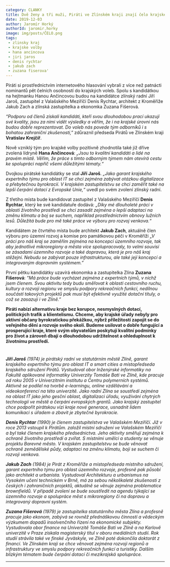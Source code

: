 ```yaml
---
category: CLANKY
title: Dvě ženy a tři muži, Piráti ve Zlínském kraji znají čelo krajské kandidátky
date: 2019-12-03
author: Jaromír Horký
authorId: jaromir.horky
image: img/posts/ČELO.png
tags: 
 - zlinsky kraj
 - krajske volby
 - hana ancincova
 - jiri jaros
 - denis rychtar
 - jakub zach
 - zuzana fiserova'
---
```


Piráti si prostřednictvím internetového hlasování vybrali z více než patnácti nominantů pět čelních osobností do krajských voleb. Spolu s kandidátkou na hejtmanku Hanou Ančincovou budou na kandidátce zlínský radní Jiří Jaroš, zastupitel z Valašského Meziříčí Denis Rychtar, architekt z Kroměříže Jakub Zach a zlínská zastupitelka a ekonomka Zuzana Fišerová.

*“Podporu od členů získali kandidáti, kteří svou dlouhodobou prací ukazují své kvality, jsou za nimi vidět výsledky a věřím, že i na krajské úrovni nás budou dobře reprezentovat. Do voleb nás povede tým odborníků i s bohatou zahraniční zkušeností,”* zdůraznil předseda Pirátů ve Zlínském kraji **Vratislav Krejčíř**.

Nově vzniklý tým pro krajské volby pozitivně zhodnotila také již dříve zvolená lídryně **Hana Ančincová**: *„Jsou to kvalitní kandidáti a lidé na pravém místě. Věřím, že práce s tímto odborným týmem nám otevírá cestu ke spolupráci napříč všemi důležitými tématy.“*

Dvojkou pirátské kandidátky se stal **Jiří Jaroš**. *„Jako garant krajského expertního týmu pro oblast IT se chci zejména zabývat otázkou digitalizace a přebytečnou byrokracií. V krajském zastupitelstvu se chci zaměřit také na lepší čerpání dotací z Evropské Unie,“* uvedl po svém zvolení zlínský radní.

Z třetího místa bude kandidovat zastupitel z Valašského Meziříčí **Denis Rychtar**, který ke své kandidatuře dodává: *„Díky mé dlouholeté práci v oblasti životního prostředí se chci zasadit zejména o lepší adaptaci na změnu klimatu a boj se suchem, například prostřednictvím obnovy lužních lesů. Důležitá bude pro mě také práce ve výboru pro rozvoj venkova.“*

Kandidátem ze čtvrtého místa bude architekt **Jakub Zach**, aktuálně člen výboru pro územní rozvoj a komise pro památkovou péči v Kroměříži *„V práci pro náš kraj se  zaměřím zejména na koncepci územního rozvoje, tak aby jednotlivé mikroregiony a města více spolupracovaly, to velmi souvisí se zásadami územního rozvoje a také dopravou, která je pro náš kraj stěžejní. Nebudu se zabývat pouze infrastrukturou, ale také její koncepcí a integrovaným dopravním systémem.”*

První pětku kandidátky uzavírá ekonomka a zastupitelka Zlína **Zuzana Fišerová**: *”Má práce bude vycházet zejména z expertních týmů, v nichž jsem členem. Svou aktivitu tedy budu směřovat k oblasti cestovního ruchu, kultury a rozvoji regionu ve smyslu podpory rekreačních funkcí, nedílnou součástí takových projektů pak musí být efektivně využité dotační tituly, o což se zasazuji i ve Zlíně.”*

**Piráti nabízí alternativu kraje bez korupce, nesmyslných dotací, politických trafik a klientelismu. Chceme, aby krajské úřady nebyly pro aktivní občany byrokratickou překážkou, nýbrž příležitostí zapojit se do veřejného dění a rozvoje svého okolí. Budeme usilovat o dobře fungující a prosperující kraje, které svým obyvatelům poskytují kvalitní podmínky pro život a zároveň dbají o dlouhodobou udržitelnost a ohleduplnost k životnímu prostředí.** 

#

***Jiří Jaroš*** *(1974) je pirátský radní ve statutárním městě Zlíně, garant krajského expertního týmu pro oblast IT a smart cities a místopředseda krajského sdružení Pirátů. Vystudoval  obor Inženýrské informatiky na Fakultě aplikované informatiky Univerzity Tomáše Bati ve Zlíně, kde pracuje od roku 2005 v Univerzitním institutu a Centru polymerních systémů. Aktivně se podílel na tvorbě e-learningu, online vzdělávání a videokonferencí na této univerzitě. Jako radní Zlína se soustředí zejména na oblast IT jako jeho gesční oblast, digitalizaci úřadu, využívání chytrých technologií ve městě a čerpání evropských grantů. Jako krajský zastupitel chce podpořit pirátskou vizi kraje nové generace, usnadnit lidem komunikaci s úřadem a zbavit je zbytečné byrokracie.*

***Denis Rychtar*** *(1990) je členem zastupitelstva ve Valašském Meziříčí. Již v roce 2013 vstoupil k Pirátům. založil místní sdružení ve Valašském Meziříčí a byl také členem krajského předsednictva. Jeho aktivity směřují zejména k ochraně životního prostředí a zvířat. S místními umělci a studenty se věnuje projektu Barevné město. V krajském zastupitelstvu se bude věnovat ochraně zemědělské půdy, adaptaci na změnu klimatu, boji se suchem či rozvoji venkova.*

***Jakub Zach*** *(1984) je Pirát z Kroměříže a místopředseda místního sdružení, garant expertního týmu pro oblast územního rozvoje, profesně pak působí jako architekt a urbanista. Vystudoval Architekturu a urbanismus na Vysokém učení technickém v Brně, má za sebou několikaleté zkušenosti z českých i zahraničních projektů, aktuálně se věnuje zejména problematice brownfieldů. V případě zvolení se bude soustředit na agendu týkající se územního rozvoje a spolupráce měst s mikroregiony či na dopravu a integrovaný dopravní systém.*

***Zuzana Fišerová*** *(1979) je zastupitelka statutárního města Zlína a profesně pracuje jako ekonom, zabývá se rovněž přednáškovou činností a vědeckým výzkumem dopadů insolvenčního řízení na ekonomické subjekty. Vystudovala obor finance na Univerzitě Tomáše Bati ve Zlíně a na Karlově univerzitě v Praze získala magisterský titul v oboru mediálních studií. Rok studií strávila také ve finské Jyväskyle, ve Zlíně poté dokončila doktorát z financí. Ve Zlínském kraji se chce věnovat zejména rozvoji regionů a infrastruktury ve smyslu podpory rekreačních funkcí a turistiky. Dalším blízkým tématem bude čerpání dotací či mezikrajská spolupráce.*

---

